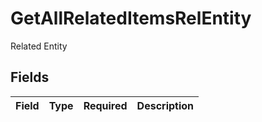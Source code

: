 # GetAllRelatedItemsRelEntity

Related Entity


## Fields

| Field       | Type        | Required    | Description |
| ----------- | ----------- | ----------- | ----------- |